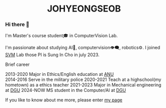 # <center> JOHYEONGSEOB </center>  


### Hi there 👋

I'm Master's course student🎓 in ComputerVision Lab.

I'm passionate about studying AI🤖, computervision👁️‍🗨️, robotics⚙️. I joined [SVM](https://sites.google.com/view/csi2267svm/) Lab those PI is Sung In Cho in july 2023.

Brief career

2013-2020 Major in Ethics/English education at [ANU](https://tc.andong.ac.kr/)<br/>
2014-2016 Serve in the military police
2020-2021 Teach at a highschool(my hometown) as a ethics teacher
2021-2023 Major in Mechanical engineering at [DGU](https://mecha.dongguk.edu/main)
2024-NOW  MS student in the Computer/AI at [DGU](https://sites.google.com/view/csi2267svm)

If you like to know about me more, please enter [my page](https://johyeongseob.github.io/)

<!--
**johyeongseob/johyeongseob** is a ✨ _special_ ✨ repository because its `README.md` (this file) appears on your GitHub profile.

Here are some ideas to get you started:

- 🔭 I’m currently working on ...
- 🌱 I’m currently learning ...
- 👯 I’m looking to collaborate on ...
- 🤔 I’m looking for help with ...
- 💬 Ask me about ...
- 📫 How to reach me: ...
- 😄 Pronouns: ...
- ⚡ Fun fact: ...
-->

